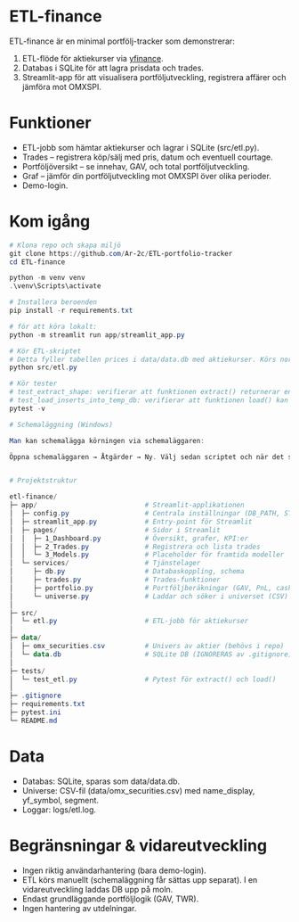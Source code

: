 # ETL-finance

ETL-finance är en minimal portfölj-tracker som demonstrerar:
1. ETL-flöde för aktiekurser via [yfinance](https://pypi.org/project/yfinance/).
2. Databas i SQLite för att lagra prisdata och trades.
3. Streamlit-app för att visualisera portföljutveckling, registrera affärer och jämföra mot OMXSPI.

# Funktioner

- ETL-jobb som hämtar aktiekurser och lagrar i SQLite (src/etl.py).
- Trades – registrera köp/sälj med pris, datum och eventuell courtage.
- Portföljöversikt – se innehav, GAV, och total portföljutveckling.
- Graf – jämför din portföljutveckling mot OMXSPI över olika perioder.
- Demo-login.

# Kom igång

```powershell
# Klona repo och skapa miljö
git clone https://github.com/Ar-2c/ETL-portfolio-tracker
cd ETL-finance

python -m venv venv
.\venv\Scripts\activate

# Installera beroenden
pip install -r requirements.txt

# för att köra lokalt:
python -m streamlit run app/streamlit_app.py

# Kör ETL-skriptet
# Detta fyller tabellen prices i data/data.db med aktiekurser. Körs normalt regelbundet (t.ex. via schemaläggning).
python src/etl.py

# Kör tester 
# test_extract_shape: verifierar att funktionen extract() returnerar en DataFrame i rätt format (kolumnerna ts, ticker, close).
# test_load_inserts_into_temp_db: verifierar att funktionen load() kan skriva in data i en SQLite-databas och att raden går att läsa tillbaka.
pytest -v

# Schemaläggning (Windows)

Man kan schemalägga körningen via schemaläggaren:

Öppna schemaläggaren → Åtgärder → Ny. Välj sedan scriptet och när det ska köras    


# Projektstruktur

etl-finance/
├─ app/                           # Streamlit-applikationen
│  ├─ config.py                   # Centrala inställningar (DB_PATH, START_CASH, DEMO_USER/PASS)
│  ├─ streamlit_app.py            # Entry-point för Streamlit
│  ├─ pages/                      # Sidor i Streamlit
│  │  ├─ 1_Dashboard.py           # Översikt, grafer, KPI:er
│  │  ├─ 2_Trades.py              # Registrera och lista trades
│  │  └─ 3_Models.py              # Placeholder för framtida modeller
│  └─ services/                   # Tjänstelager
│     ├─ db.py                    # Databaskoppling, schema
│     ├─ trades.py                # Trades-funktioner
│     ├─ portfolio.py             # Portföljberäkningar (GAV, PnL, cash)
│     └─ universe.py              # Laddar och söker i universet (CSV)
│
├─ src/
│  └─ etl.py                      # ETL-jobb för aktiekurser
│
├─ data/
│  ├─ omx_securities.csv          # Univers av aktier (behövs i repo)
│  └─ data.db                     # SQLite DB (IGNORERAS av .gitignore)
│
├─ tests/
│  └─ test_etl.py                 # Pytest för extract() och load()
│
├─ .gitignore
├─ requirements.txt
├─ pytest.ini
└─ README.md
```

# Data

- Databas: SQLite, sparas som data/data.db.
- Universe: CSV-fil (data/omx_securities.csv) med name_display, yf_symbol, segment.
- Loggar: logs/etl.log.

# Begränsningar & vidareutveckling

- Ingen riktig användarhantering (bara demo-login).
- ETL körs manuellt (schemaläggning får sättas upp separat). I en vidareutveckling laddas DB upp på moln. 
- Endast grundläggande portföljlogik (GAV, TWR).
- Ingen hantering av utdelningar.